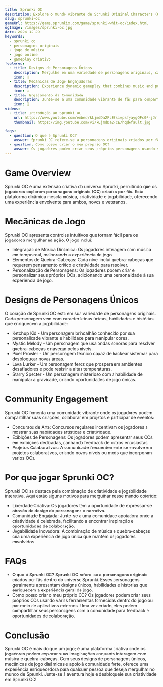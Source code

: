 ```yaml
---
title: Sprunki OC
description: Explore o mundo vibrante de Sprunki Original Characters (OC), onde a criatividade se encontra com a jogabilidade em uma aventura musical única.
slug: sprunki-oc
gameUrl: https://game.sprunkix.com/game/sprunki-whit-oc/index.html
ogImage: /images/sprunki-oc.jpg
date: 2024-12-29
keywords:
  - sprunki oc
  - personagens originais
  - jogo de música
  - jogo online
  - gameplay criativo
features:
  - title: Designs de Personagens Únicos
    description: Mergulhe em uma variedade de personagens originais, cada um com sua própria história e habilidades.
    icon: 🌟
  - title: Mecânicas de Jogo Engajadoras
    description: Experience dynamic gameplay that combines music and puzzle-solving elements.
    icon: 🎶
  - title: Engajamento da Comunidade
    description: Junte-se a uma comunidade vibrante de fãs para compartilhar criações e participar de eventos.
    icon: 🤝
videos:
  - title: Introdução ao Sprunki OC
    url: https://www.youtube.com/embed/kLjmdDa2FcE?si=psfyaygQFc0F-jJr
    thumbnail: https://img.youtube.com/vi/kLjmdDa2FcE/hqdefault.jpg

faqs:
  - question: O que é Sprunki OC?
    answer: Sprunki OC refere-se a personagens originais criados por fãs dentro do universo Sprunki, frequentemente com designs e histórias únicas.
  - question: Como posso criar o meu próprio OC?
    answer: Os jogadores podem criar seus próprios personagens usando várias ferramentas e compartilhar com a comunidade para feedback e colaboração.
---
```


# Game Overview

Sprunki OC é uma extensão criativa do universo Sprunki, permitindo que os jogadores explorem personagens originais (OC) criados por fãs. Esta plataforma dinâmica mescla música, criatividade e jogabilidade, oferecendo uma experiência envolvente para ambos, novos e veteranos.

# Mecânicas de Jogo

Sprunki OC apresenta controles intuitivos que tornam fácil para os jogadores mergulhar na ação. O jogo inclui:

- Integração de Música Dinâmica: Os jogadores interagem com música em tempo real, melhorando a experiência de jogo.
- Elementos de Quebra-Cabeças: Cada nível inclui quebra-cabeças que requerem pensamento crítico e criatividade para resolver.
- Personalização de Personagens: Os jogadores podem criar e personalizar seus próprios OCs, adicionando uma personalidade à sua experiência de jogo.

# Designs de Personagens Únicos

O coração de Sprunki OC está em sua variedade de personagens originais. Cada personagem vem com características únicas, habilidades e histórias que enriquecem a jogabilidade:

- Ketchup Kid - Um personagem brincalhão conhecido por sua personalidade vibrante e habilidade para manipular cores.
- Mystic Melody - Um personagem que usa ondas sonoras para resolver quebra-cabeças e navegar pelos níveis.
- Pixel Prowler - Um personagem técnico capaz de hackear sistemas para desbloquear novas áreas.
- Lava Lurker - Um personagem feroz que prospera em ambientes desafiadores e pode resistir a altas temperaturas.
- Starry Specter - Um personagem misterioso com a habilidade de manipular a gravidade, criando oportunidades de jogo únicas.

# Community Engagement

Sprunki OC fomenta uma comunidade vibrante onde os jogadores podem compartilhar suas criações, colaborar em projetos e participar de eventos:

- Concursos de Arte: Concursos regulares incentivam os jogadores a mostrar suas habilidades artísticas e criatividade.
- Exibições de Personagens: Os jogadores podem apresentar seus OCs em exibições dedicadas, ganhando feedback de outros entusiastas.
- Projetos Colaborativos: A comunidade frequentemente se envolve em projetos colaborativos, criando novos níveis ou mods que incorporam vários OCs.

# Por que jogar Sprunki OC?

Sprunki OC se destaca pela combinação de criatividade e jogabilidade interativa. Aqui estão alguns motivos para mergulhar nesse mundo colorido:

- Liberdade Criativa: Os jogadores têm a oportunidade de expressar-se através do design de personagens e narrativa.
- Comunidade Engajada: Junte-se a uma comunidade apoiadora onde a criatividade é celebrada, facilitando a encontrar inspiração e oportunidades de colaboração.
- Jogabilidade Inovadora: A combinação de música e quebra-cabeças cria uma experiência de jogo única que mantém os jogadores envolvidos.

# FAQs

- O que é Sprunki OC?
  Sprunki OC refere-se a personagens originais criados por fãs dentro do universo Sprunki. Esses personagens geralmente apresentam designs únicos, habilidades e histórias que enriquecem a experiência geral de jogo.
- Como posso criar o meu próprio OC?
  Os jogadores podem criar seus próprios OCs usando várias ferramentas fornecidas dentro do jogo ou por meio de aplicativos externos. Uma vez criado, eles podem compartilhar seus personagens com a comunidade para feedback e oportunidades de colaboração.

# Conclusão

Sprunki OC é mais do que um jogo; é uma plataforma criativa onde os jogadores podem explorar suas imaginações enquanto interagem com música e quebra-cabeças. Com seus designs de personagens únicos, mecânicas de jogo dinâmicas e apoio à comunidade forte, oferece uma experiência enriquecedora para qualquer pessoa que deseja mergulhar no mundo de Sprunki.
Junte-se à aventura hoje e desbloqueie sua criatividade em Sprunki OC!
